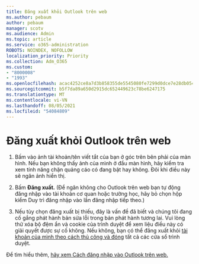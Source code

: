 ```yaml
---
title: Đăng xuất khỏi Outlook trên web
ms.author: pebaum
author: pebaum
manager: scotv
ms.audience: Admin
ms.topic: article
ms.service: o365-administration
ROBOTS: NOINDEX, NOFOLLOW
localization_priority: Priority
ms.collection: Adm_O365
ms.custom:
- "8000008"
- "1993"
ms.openlocfilehash: acac4252ce8a7d3b858355de5545080fe7299d0dce7e28db05436e2b06e8c3f6
ms.sourcegitcommit: b5f7da89a650d2915dc652449623c78be6247175
ms.translationtype: MT
ms.contentlocale: vi-VN
ms.lasthandoff: 08/05/2021
ms.locfileid: "54084809"
---
```

# <a name="sign-out-of-outlook-on-the-web"></a>Đăng xuất khỏi Outlook trên web

1. Bấm vào ảnh tài khoản/tên viết tắt của bạn ở góc trên bên phải của màn hình. Nếu bạn không thấy ảnh của mình ở đầu màn hình, hãy kiểm tra xem tính năng chặn quảng cáo có đang bật hay không. Đôi khi điều này sẽ ngăn ảnh hiển thị.

2. Bấm **Đăng xuất.** (Để ngăn không cho Outlook trên web bạn tự động đăng nhập  vào tài khoản cơ quan hoặc trường học, hãy bỏ chọn hộp kiểm Duy trì đăng nhập vào lần đăng nhập tiếp theo.)

3. Nếu tùy chọn đăng xuất bị thiếu, đây là vấn đề đã biết và chúng tôi đang cố gắng phát hành bản sửa lỗi trong bản phát hành tương lai.  Vui lòng thử xóa bộ đệm ẩn và cookie của trình duyệt để xem liệu điều này có giải quyết được sự cố không.  Nếu không, bạn có thể đăng xuất khỏi [tài khoản của mình theo cách thủ công và đóng](https://login.live.com/logout.srf) tất cả các cửa sổ trình duyệt.

Để tìm hiểu thêm, [hãy xem Cách đăng nhập vào Outlook trên web.](https://support.office.com/article/how-to-sign-in-to-outlook-on-the-web-763fab4d-0138-4814-b450-37fc286bcb79)
